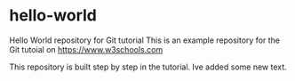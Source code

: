 # hello-world
Hello World repository for Git tutorial
This is an example repository for the Git tutoial on https://www.w3schools.com

This repository is built step by step in the tutorial. Ive added some new text.
